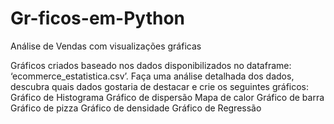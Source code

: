 # Gr-ficos-em-Python
Análise de Vendas com visualizações gráficas

Gráficos criados baseado nos dados disponibilizados no dataframe: ‘ecommerce_estatistica.csv’.
Faça uma análise detalhada dos dados, descubra quais dados gostaria de destacar e crie os seguintes gráficos:
Gráfico de Histograma
Gráfico de dispersão
Mapa de calor
Gráfico de barra
Gráfico de pizza
Gráfico de densidade
Gráfico de Regressão

